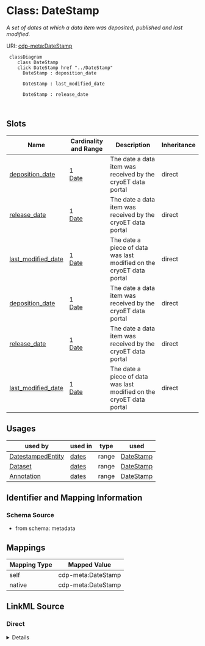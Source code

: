 

# Class: DateStamp


_A set of dates at which a data item was deposited, published and last modified._





URI: [cdp-meta:DateStamp](metadataDateStamp)






```mermaid
 classDiagram
    class DateStamp
    click DateStamp href "../DateStamp"
      DateStamp : deposition_date
        
      DateStamp : last_modified_date
        
      DateStamp : release_date
        
      
```




<!-- no inheritance hierarchy -->


## Slots

| Name | Cardinality and Range | Description | Inheritance |
| ---  | --- | --- | --- |
| [deposition_date](deposition_date.md) | 1 <br/> [Date](Date.md) | The date a data item was received by the cryoET data portal | direct |
| [release_date](release_date.md) | 1 <br/> [Date](Date.md) | The date a data item was received by the cryoET data portal | direct |
| [last_modified_date](last_modified_date.md) | 1 <br/> [Date](Date.md) | The date a piece of data was last modified on the cryoET data portal | direct |
| [deposition_date](deposition_date.md) | 1 <br/> [Date](Date.md) | The date a data item was received by the cryoET data portal | direct |
| [release_date](release_date.md) | 1 <br/> [Date](Date.md) | The date a data item was received by the cryoET data portal | direct |
| [last_modified_date](last_modified_date.md) | 1 <br/> [Date](Date.md) | The date a piece of data was last modified on the cryoET data portal | direct |





## Usages

| used by | used in | type | used |
| ---  | --- | --- | --- |
| [DatestampedEntity](DatestampedEntity.md) | [dates](dates.md) | range | [DateStamp](DateStamp.md) |
| [Dataset](Dataset.md) | [dates](dates.md) | range | [DateStamp](DateStamp.md) |
| [Annotation](Annotation.md) | [dates](dates.md) | range | [DateStamp](DateStamp.md) |






## Identifier and Mapping Information







### Schema Source


* from schema: metadata




## Mappings

| Mapping Type | Mapped Value |
| ---  | ---  |
| self | cdp-meta:DateStamp |
| native | cdp-meta:DateStamp |







## LinkML Source

<!-- TODO: investigate https://stackoverflow.com/questions/37606292/how-to-create-tabbed-code-blocks-in-mkdocs-or-sphinx -->

### Direct

<details>
```yaml
name: DateStamp
description: A set of dates at which a data item was deposited, published and last
  modified.
from_schema: metadata
slots:
- deposition_date
- release_date
- last_modified_date
attributes:
  deposition_date:
    name: deposition_date
    description: The date a data item was received by the cryoET data portal.
    from_schema: metadata
    rank: 1000
    alias: deposition_date
    owner: DateStamp
    domain_of:
    - DateStamp
    range: date
    required: true
    inlined: true
    inlined_as_list: true
  release_date:
    name: release_date
    description: The date a data item was received by the cryoET data portal.
    from_schema: metadata
    rank: 1000
    alias: release_date
    owner: DateStamp
    domain_of:
    - DateStamp
    range: date
    required: true
    inlined: true
    inlined_as_list: true
  last_modified_date:
    name: last_modified_date
    description: The date a piece of data was last modified on the cryoET data portal.
    from_schema: metadata
    rank: 1000
    alias: last_modified_date
    owner: DateStamp
    domain_of:
    - DateStamp
    range: date
    required: true
    inlined: true
    inlined_as_list: true

```
</details>

### Induced

<details>
```yaml
name: DateStamp
description: A set of dates at which a data item was deposited, published and last
  modified.
from_schema: metadata
attributes:
  deposition_date:
    name: deposition_date
    description: The date a data item was received by the cryoET data portal.
    from_schema: metadata
    rank: 1000
    alias: deposition_date
    owner: DateStamp
    domain_of:
    - DateStamp
    range: date
    required: true
    inlined: true
    inlined_as_list: true
  release_date:
    name: release_date
    description: The date a data item was received by the cryoET data portal.
    from_schema: metadata
    rank: 1000
    alias: release_date
    owner: DateStamp
    domain_of:
    - DateStamp
    range: date
    required: true
    inlined: true
    inlined_as_list: true
  last_modified_date:
    name: last_modified_date
    description: The date a piece of data was last modified on the cryoET data portal.
    from_schema: metadata
    rank: 1000
    alias: last_modified_date
    owner: DateStamp
    domain_of:
    - DateStamp
    range: date
    required: true
    inlined: true
    inlined_as_list: true

```
</details>